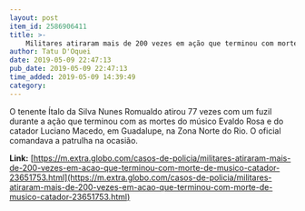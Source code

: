 ```yaml
---
layout: post
item_id: 2586906411
title: >-
    Militares atiraram mais de 200 vezes em ação que terminou com morte de músico e catador
author: Tatu D'Oquei
date: 2019-05-09 22:47:13
pub_date: 2019-05-09 22:47:13
time_added: 2019-05-09 14:39:49
category: 
---
```


O tenente Ítalo da Silva Nunes Romualdo atirou 77 vezes com um fuzil durante a ação que terminou com as mortes do músico Evaldo Rosa e do catador Luciano Macedo, em Guadalupe, na Zona Norte do Rio. O oficial comandava a patrulha na ocasião.

**Link:** [https://m.extra.globo.com/casos-de-policia/militares-atiraram-mais-de-200-vezes-em-acao-que-terminou-com-morte-de-musico-catador-23651753.html](https://m.extra.globo.com/casos-de-policia/militares-atiraram-mais-de-200-vezes-em-acao-que-terminou-com-morte-de-musico-catador-23651753.html)

